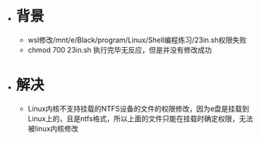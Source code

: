 * # 背景

  * wsl修改/mnt/e/Black/program/Linux/Shell编程练习/23in.sh权限失败
  * chmod 700 23in.sh  执行完毕无反应，但是并没有修改成功

* # 解决

  * Linux内核不支持挂载的NTFS设备的文件的权限修改，因为e盘是挂载到Linux上的，且是ntfs格式，所以上面的文件只能在挂载时确定权限，无法被linux内核修改